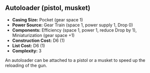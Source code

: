 ## Autoloader (pistol, musket)
 
- **Casing Size:** Pocket (gear space 1)
- **Power Source:** Gear Train (space 1, power supply 1, Drop 0)
- **Components:** Efficiency (space 1, power 1, reduce Drop by 1),
  Miniaturization (gear space +1)
- **Construction Cost:** D6 (1)
- **List Cost:** D6 (1)
- **Complexity:** 3

An autoloader can be attached to a pistol or a musket to speed up the reloading of the gun.

